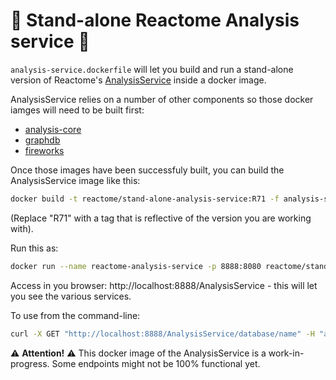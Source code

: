 # :construction: Stand-alone Reactome Analysis service :construction:

`analysis-service.dockerfile` will let you build and run a stand-alone version of Reactome's [AnalysisService](https://reactome.org/dev/analysis-service) inside a docker image.

AnalysisService relies on a number of other components so those docker iamges will need to be built first:
 - [analysis-core](../analysis-core)
 - [graphdb](../neo4j)
 - [fireworks](../fireworks)

Once those images have been successfuly built, you can build the AnalysisService image like this:

```bash
docker build -t reactome/stand-alone-analysis-service:R71 -f analysis-service.dockerfile .
```
(Replace "R71" with a tag that is reflective of the version you are working with).

Run this as:
```bash
docker run --name reactome-analysis-service -p 8888:8080 reactome/stand-alone-analysis-service:R71
```

Access in you browser: http://localhost:8888/AnalysisService - this will let you see the various services.

To use from the command-line:
```bash
curl -X GET "http://localhost:8888/AnalysisService/database/name" -H "accept: text/plain"
```

:warning: **Attention!** :warning: This docker image of the AnalysisService is a work-in-progress. Some endpoints might not be 100% functional yet.

